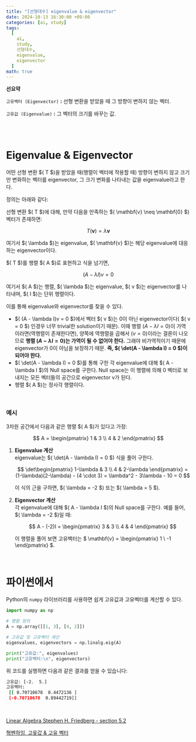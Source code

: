 ```yaml
---
title: "[선형대수] eigenvalue & eigenvector"
date: 2024-10-13 16:30:00 +09:00
categories: [ai, study]
tags:
  [
    ai,
    study,
    선형대수,
    eigenvalue,
    eigenvector
  ]
math: true
---
```


**선요약**

`고유벡터 (Eigenvector)` **:** 선형 변환을 받았을 때 그 방향이 변하지 않는 벡터.

`고유값 (Eigenvalue)` **:** 그 벡터의 크기를 바꾸는 값.



<br/>
<br/>

# **Eigenvalue & Eigenvector**

어떤 선형 변환 $( T $)을 받았을 때(행렬이 벡터에 작용할 때) 방향이 변하지 않고 크기만 변화하는 벡터를 eigenvector, 그 크기 변화를 나타내는 값을 eigenvalue라고 한다.

정의는 아래와 같다:

선형 변환 $( T $)에 대해, 만약 다음을 만족하는 $( \mathbf{v} \neq \mathbf{0} $) 벡터가 존재하면:

$$
T(\mathbf{v}) = \lambda \mathbf{v}
$$

여기서 $( \lambda $)는 eigenvalue, $( \mathbf{v} $)는 해당 eigenvalue에 대응하는 eigenvector이다.

$( T $)를 행렬 $( A $)로 표현하고 식을 넘기면,

$$
(A - \lambda I)v = 0
$$

여기서 $( A $)는 행렬, $( \lambda $)는 eigenvalue, $( v $)는 eigenvector를 나타내며, $( I $)는 단위 행렬이다.

이를 통해 eigenvalue와 eigenvector를 찾을 수 있다.

- $( (A - \lambda I)v = 0 $)에서 벡터 $( v $)는 0이 아닌 eigenvector이다( $( v = 0 $) 인경우 너무 trivial한 solution이기 때문). 이때 행렬 $(A - \lambda I = 0$)이 가역 이라면(역행렬이 존재한다면), 양쪽에 역행렬을 곱해서 $( v = 0$)이라는 결론이 나오므로 **행렬 $( A - \lambda I = 0$)는 가역이 될 수 없어야 한다.** 그래야 비가역적이기 때문에 eigenvector가 0이 아님을 보장하기 때문. **즉, $( \det(A - \lambda I) = 0 $)이 되어야 한다.**
- $( \det(A - \lambda I) = 0 $)를 통해 구한 각 eigenvalue에 대해 $( A - \lambda I $)의 Null space를 구한다. Null space는 이 행렬에 의해 0 벡터로 보내지는 모든 벡터들의 공간으로 eigenvector v가 된다.
- 행렬 $( A $)는 정사각 행렬이다.

<br/>

### **예시**

3차원 공간에서 다음과 같은 행렬 $( A $)가 있다고 가정:

$$
A = \begin{pmatrix} 1 & 3 \\ 4 & 2 \end{pmatrix}
$$

1. **Eigenvalue 계산**  
   eigenvalue는 $( \det(A - \lambda I) = 0 $) 식을 풀어 구한다.

   $$ 
   \det\begin{pmatrix} 1-\lambda & 3 \\ 4 & 2-\lambda \end{pmatrix} = (1-\lambda)(2-\lambda) - (4 \cdot 3) = \lambda^2 - 3\lambda - 10 = 0 
   $$

   이 식의 근을 구하면, $( \lambda = -2 $) 또는 $( \lambda = 5 $).

2. **Eigenvector 계산**  
   각 eigenvalue에 대해 $( A - \lambda I $)의 Null space를 구한다. 예를 들어, $( \lambda = -2 $)일 때:

   $$ 
   A - (-2)I = \begin{pmatrix} 3 & 3 \\ 4 & 4 \end{pmatrix}
   $$

   이 행렬을 풀어 보면 고유벡터는 $ \mathbf{v} = \begin{pmatrix} 1 \\ -1 \end{pmatrix} $.

<br/>

# **파이썬에서**

Python의 `numpy` 라이브러리를 사용하면 쉽게 고유값과 고유벡터를 계산할 수 있다.

```python
import numpy as np

# 행렬 정의
A = np.array([[1, 3], [4, 2]])

# 고유값 및 고유벡터 계산
eigenvalues, eigenvectors = np.linalg.eig(A)

print("고유값:", eigenvalues)
print("고유벡터:\n", eigenvectors)
```

위 코드를 실행하면 다음과 같은 결과를 얻을 수 있습니다:
```bash
고유값: [-2.  5.]
고유벡터:
 [[ 0.70710678  0.4472136 ]
 [-0.70710678  0.89442719]]
```

<br/>

[Linear Algebra Stephen H. Friedberg - section 5.2](https://g.co/kgs/PAu2zpL)

[혁펜하임, 고윳값 & 고유 벡터](https://youtu.be/xDARfmKauuA?si=W7Zm-vLPYKp57P1m)
